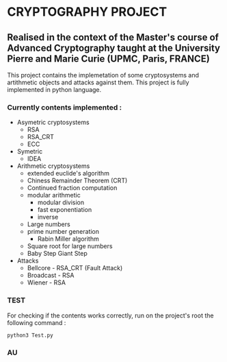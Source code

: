 # CRYPTOGRAPHY PROJECT
## Realised in the context of the Master's course of Advanced Cryptography taught at the University Pierre and Marie Curie (UPMC, Paris, FRANCE)


This project contains the implemetation of some cryptosystems and artithmetic objects and attacks against them. This project is fully implemented in python language.

### Currently contents implemented :
* Asymetric cryptosystems
  * RSA
  * RSA_CRT
  * ECC
* Symetric
  * IDEA
* Arithmetic cryptosystems
  * extended euclide's algorithm
  * Chiness Remainder Theorem (CRT)
  * Continued fraction computation
  * modular arithmetic
    * modular division
    * fast exponentiation
    * inverse
  * Large numbers
   * prime number generation
     * Rabin Miller algorithm
   * Square root for large numbers
  * Baby Step Giant Step
* Attacks
  * Bellcore - RSA_CRT  (Fault Attack)
  * Broadcast - RSA 
  * Wiener    - RSA


### TEST

For checking if the contents works correctly, run on the project's root the following command :
```bash
python3 Test.py
```


### AU

